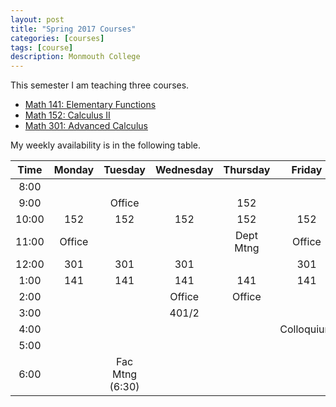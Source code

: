```yaml
---
layout: post
title: "Spring 2017 Courses"
categories: [courses]
tags: [course]
description: Monmouth College
---
```


This semester I am teaching three courses.

* [Math 141: Elementary Functions](https://aylvisaker.github.io/MC-MATH141-SP17/)
* [Math 152: Calculus II](https://aylvisaker.github.io/MC-MATH152-SP17/)
* [Math 301: Advanced Calculus](https://aylvisaker.github.io/MC-MATH301-SP17/)

My weekly availability is in the following table.

|Time|Monday|Tuesday|Wednesday|Thursday|Friday|
|:---:|:---:|:---:|:---:|:---:|:---:|
|8:00||||||
|9:00||Office||152||
|10:00|152|152|152|152|152|
|11:00|Office|||Dept Mtng|Office|
|12:00|301|301|301||301|
|1:00|141|141|141|141|141|
|2:00|||Office|Office||
|3:00|||401/2|||
|4:00|||||Colloquium|
|5:00||||||
|6:00||Fac Mtng (6:30)||||
